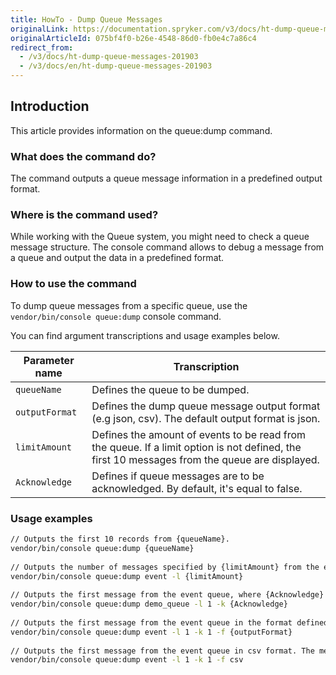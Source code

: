 ```yaml
---
title: HowTo - Dump Queue Messages
originalLink: https://documentation.spryker.com/v3/docs/ht-dump-queue-messages-201903
originalArticleId: 075bf4f0-b26e-4548-86d0-fb0e4c7a86c4
redirect_from:
  - /v3/docs/ht-dump-queue-messages-201903
  - /v3/docs/en/ht-dump-queue-messages-201903
---
```


## Introduction
This article provides information on the queue:dump command.

### What does the command do?
The command outputs a queue message information in a predefined output format.

### Where is the command used?
While working with the Queue system, you might need to check a queue message structure.
The console command allows to debug a message from a queue and output the data in a predefined format.

### How to use the command
To dump queue messages from a specific queue, use the `vendor/bin/console queue:dump` console command.

You can find argument transcriptions and usage examples below.

| Parameter name | Transcription |
| --- | --- |
|`queueName`  | Defines the queue to be dumped. |
| `outputFormat` | Defines the dump queue message output format (e.g json, csv). The default output format is json. |
|`limitAmount`  |Defines the amount of events to be read from the queue. If a limit option is not defined, the first 10 messages from the queue are displayed.  |
| `Acknowledge` | Defines if queue messages are to be acknowledged. By default, it's equal to false. |

### Usage examples

```bash
// Outputs the first 10 records from {queueName}.
vendor/bin/console queue:dump {queueName}
 
// Outputs the number of messages specified by {limitAmount} from the event queue.
vendor/bin/console queue:dump event -l {limitAmount}
 
// Outputs the first message from the event queue, where {Acknowledge} defines if the message is to be acknowledged.
vendor/bin/console queue:dump demo_queue -l 1 -k {Acknowledge}
 
// Outputs the first message from the event queue in the format defined by {outputFormat}. The message is acknowledged.
vendor/bin/console queue:dump event -l 1 -k 1 -f {outputFormat}
 
// Outputs the first message from the event queue in csv format. The message is acknowledged.
vendor/bin/console queue:dump event -l 1 -k 1 -f csv
```

<!-- Last review date: Mar 9, 2019 -by Oleksandr Myrnyi, Andrii Tserkovnyi-->

